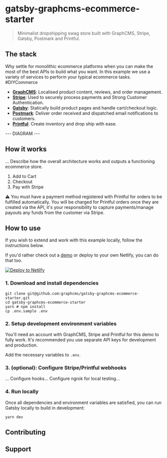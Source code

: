 # gatsby-graphcms-ecommerce-starter

> Minimalist dropshipping swag store built with GraphCMS, Stripe, Gatsby, Postmark and Printful.

## The stack

Why settle for monolithic ecommerce platforms when you can make the most of the best APIs to build what you want. In this example we use a variety of services to perform your typical ecommerce tasks. #DIYCommerce

- **[GraphCMS](https://graphcms.com)**: Localised product content, reviews, and order management.
- **[Stripe](https://stripe.com)**: Used to securely process payments and Strong Customer Authentication.
- **[Gatsby](https://gatsbyjs.org)**: Statically build product pages and handle cart/checkout logic.
- **[Postmark](https://postmarkapp.com)**: Deliver order received and dispatched email notifications to customers.
- **[Printful](https://printful.com)**: Create inventory and drop ship with ease.

--- DIAGRAM ---

## How it works

... Describe how the overall architecture works and outputs a functioning ecommerce store.

1. Add to Cart
2. Checkout
3. Pay with Stripe

⚠️ You must have a payment method registered with Printful for orders to be fulfilled automatically. You will be charged for Printful orders once they are created via the API, it's your responsibility to capture payments/manage payouts any funds from the customer via Stripe.

## How to use

If you wish to extend and work with this example locally, follow the instructions below.

If you'd rather check out a [demo](https://gatsby-graphcms-ecommerce-starter.netlify.com) or deploy to your own Netlify, you can do that too.

[![Deploy to Netlify](https://www.netlify.com/img/deploy/button.svg)](https://app.netlify.com/start/deploy?repository=https://github.com/graphcms/gatsby-graphcms-ecommerce-starter)

### 1. Download and install dependencies

```dosini
git clone git@github.com:graphcms/gatsby-graphcms-ecommerce-starter.git
cd gatsby-graphcms-ecommerce-starter
yarn # npm install
cp .env.sample .env
```

### 2. Setup development environment variables

You'll need an account with GraphCMS, Stripe and Printful for this demo to fully work. It's recommended you use separate API keys for development and production.

Add the necessary variables to `.env`.

### 3. (optional): Configure Stripe/Printful webhooks

... Configure hooks... Configure ngrok for local testing...

### 4. Run locally

Once all dependencies and environment variables are satisfied, you can run Gatsby locally to build in development:

```dosini
yarn dev
```

## Contributing

## Support

